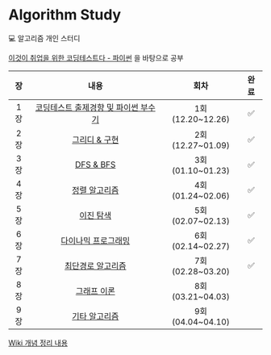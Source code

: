 # Algorithm Study
💻 알고리즘 개인 스터디

[이것이 취업을 위한 코딩테스트다 - 파이썬](https://www.youtube.com/watch?v=m-9pAwq1o3w&list=PLRx0vPvlEmdAghTr5mXQxGpHjWqSz0dgC&index=1) 을 바탕으로 공부

|장   | 내용                | 회차          |완료|
|:---:|:-------------------:|:-----------:|:----------:|
|1장  | [코딩테스트 출제경향 및 파이썬 부수기](https://github.com/data-say/algorithm-study-sy/wiki/1.-%EC%BD%94%EB%94%A9-%ED%85%8C%EC%8A%A4%ED%8A%B8-%EC%B6%9C%EC%A0%9C-%EA%B2%BD%ED%96%A5-%EB%B6%84%EC%84%9D-%EB%B0%8F-%ED%8C%8C%EC%9D%B4%EC%8D%AC-%EB%B6%80%EC%88%98%EA%B8%B0)  | 1회(12.20~12.26) |✅|
|2장  | [그리디 & 구현](https://github.com/data-say/algorithm-study-sy/wiki/2.-%EA%B7%B8%EB%A6%AC%EB%94%94-&-%EA%B5%AC%ED%98%84) | 2회(12.27~01.09) |✅ |
|3장  | [DFS & BFS](https://github.com/data-say/algorithm-study-sy/wiki/3.-DFS-&-BFS) | 3회(01.10~01.23) |✅ |
|4장  | [정렬 알고리즘](https://github.com/data-say/algorithm-study-sy/wiki/4.-%EC%A0%95%EB%A0%AC-%EC%95%8C%EA%B3%A0%EB%A6%AC%EC%A6%98) | 4회(01.24~02.06) |✅ |
|5장  | [이진 탐색](https://github.com/data-say/algorithm-study-sy/wiki/5.-%EC%9D%B4%EC%A7%84-%ED%83%90%EC%83%89) | 5회(02.07~02.13) |✅ |
|6장  | [다이나믹 프로그래밍](https://github.com/data-say/algorithm-study-sy/wiki/6.-%EB%8B%A4%EC%9D%B4%EB%82%98%EB%AF%B9-%ED%94%84%EB%A1%9C%EA%B7%B8%EB%9E%98%EB%B0%8D) | 6회(02.14~02.27) |✅ |
|7장  | [최단경로 알고리즘](https://github.com/data-say/algorithm-study-sy/wiki/7.-%EC%B5%9C%EB%8B%A8%EA%B2%BD%EB%A1%9C-%EC%95%8C%EA%B3%A0%EB%A6%AC%EC%A6%98) | 7회(02.28~03.20) |✅ |
|8장  | [그래프 이론](https://github.com/data-say/algorithm-study-sy/wiki/8.-%EA%B7%B8%EB%9E%98%ED%94%84-%EC%9D%B4%EB%A1%A0) | 8회(03.21~04.03) | |
|9장  | [기타 알고리즘](https://github.com/data-say/algorithm-study-sy/wiki/9.-%EA%B8%B0%ED%83%80-%EC%95%8C%EA%B3%A0%EB%A6%AC%EC%A6%98) | 9회(04.04~04.10) | |


[Wiki 개념 정리 내용](https://github.com/data-say//algorithm-study-sy/wiki)
